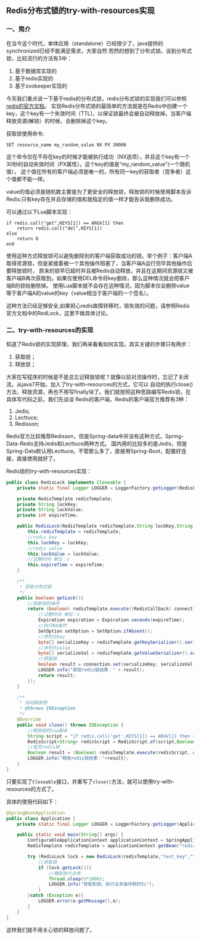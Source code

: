 ## Redis分布式锁的try-with-resources实现

### 一、简介

在当今这个时代，单体应用（standalone）已经很少了，java提供的synchronized已经不能满足需求，大家自然
而然的想到了分布式锁。谈到分布式锁，比较流行的方法有3中：
1. 基于数据库实现的
2. 基于redis实现的
3. 基于zookeeper实现的

今天我们重点说一下基于redis的分布式锁，redis分布式锁的实现我们可以参照[redis的官方文档](http://redis.cn/topics/distlock.html)。
实现Redis分布式锁的最简单的方法就是在Redis中创建一个key，这个key有一个失效时间（TTL)，以保证锁最终会被自动释放掉。当客户端释放资源(解锁）的时候，会删除掉这个key。

获取锁使用命令:
```
SET resource_name my_random_value NX PX 30000
```

这个命令仅在不存在key的时候才能被执行成功（NX选项），并且这个key有一个30秒的自动失效时间（PX属性）。这个key的值是“my_random_value”(一个随机值），
这个值在所有的客户端必须是唯一的，所有同一key的获取者（竞争者）这个值都不能一样。

value的值必须是随机数主要是为了更安全的释放锁，释放锁的时候使用脚本告诉Redis:只有key存在并且存储的值和我指定的值一样才能告诉我删除成功。

可以通过以下Lua脚本实现：

```
if redis.call("get",KEYS[1]) == ARGV[1] then
    return redis.call("del",KEYS[1])
else
    return 0
end
```
使用这种方式释放锁可以避免删除别的客户端获取成功的锁。举个例子：客户端A取得资源锁，但是紧接着被一个其他操作阻塞了，当客户端A运行完毕其他操作后要释放锁时，
原来的锁早已超时并且被Redis自动释放，并且在这期间资源锁又被客户端B再次获取到。如果仅使用DEL命令将key删除，那么这种情况就会把客户端B的锁给删除掉。
使用Lua脚本就不会存在这种情况，因为脚本仅会删除value等于客户端A的value的key（value相当于客户端的一个签名）。

这种方法已经足够安全,如果担心redis故障转移时，锁失效的问题，请参照Redis官方文档中的RedLock，这里不做具体讨论。

### 二、try-with-resources的实现

知道了Redis锁的实现原理，我们再来看看如何实现。其实关键的步骤只有两步：
1. 获取锁；
2. 释放锁；

大家在写程序的时候是不是总忘记释放锁呢？就像以前对流操作时，忘记了关闭流。从java7开始，加入了try-with-resources的方式，它可以
自动的执行close()方法，释放资源，再也不用写finally块了。我们就按照这种思路编写Redis锁，在具体写代码之前，我们先谈谈
Redis的客户端，Redis的客户端官方推荐有3种：
1. Jedis;
2. Lecttuce;
3. Redisson;

Redis官方比较推荐Redisson，但是Spring-data中并没有这种方式，Spring-Data-Redis支持Jedis和Lecttuce两种方式。
国内用的比较多的是Jedis，但是Spring-Data默认用Lecttuce。不管那么多了，直接用Spring-Boot，配置好连接，直接使用就好了。

Redis锁的try-with-resources实现：
```java
public class RedisLock implements Closeable {
    private static final Logger LOGGER = LoggerFactory.getLogger(RedisLock.class);

    private RedisTemplate redisTemplate;
    private String lockKey;
    private String lockValue;
    private int expireTime;

    public RedisLock(RedisTemplate redisTemplate,String lockKey,String lockValue,int expireTime){
        this.redisTemplate = redisTemplate;
        //redis key
        this.lockKey = lockKey;
        //redis value
        this.lockValue = lockValue;
        //过期时间 单位：s
        this.expireTime = expireTime;
    }

    /**
     * 获取分布式锁
     */
    public boolean getLock(){
        //获取锁的操作
        return (boolean) redisTemplate.execute((RedisCallback) connection -> {
            //过期时间 单位：s
            Expiration expiration = Expiration.seconds(expireTime);
            //执行NX操作
            SetOption setOption = SetOption.ifAbsent();
            //序列化key
            byte[] serializeKey = redisTemplate.getKeySerializer().serialize(lockKey);
            //序列化value
            byte[] serializeVal = redisTemplate.getValueSerializer().serialize(lockValue);
            //获取锁
            boolean result = connection.set(serializeKey, serializeVal, expiration, setOption);
            LOGGER.info("获取redis锁结果：" + result);
            return result;
        });
    }

    /**
     * 自动释放锁
     * @throws IOException
     */
    @Override
    public void close() throws IOException {
        //释放锁的lua脚本
        String script = "if redis.call('get',KEYS[1]) == ARGV[1] then return redis.call('del',KEYS[1]) else return 0 end";
        RedisScript<String> redisScript = RedisScript.of(script,Boolean.class);
        //是否redis锁
        Boolean result = (Boolean) redisTemplate.execute(redisScript, Arrays.asList(lockKey), lockValue);
        LOGGER.info("释放redis锁结果："+result);
    }
}
```
只要实现了`Closeable`接口，并重写了`close()`方法，就可以使用try-with-resources的方式了。

具体的使用代码如下：
```java
@SpringBootApplication
public class Application {
    private static final Logger LOGGER = LoggerFactory.getLogger(Application.class);

    public static void main(String[] args) {
        ConfigurableApplicationContext applicationContext = SpringApplication.run(Application.class, args);
        RedisTemplate redisTemplate = applicationContext.getBean("redisTemplate",RedisTemplate.class);

        try (RedisLock lock = new RedisLock(redisTemplate,"test_key","test_val",60)){
            //获取锁
            if (lock.getLock()){
                //模拟执行业务
                Thread.sleep(5*1000);
                LOGGER.info("获取到锁，执行业务操作耗时5s");
            }
        }catch (Exception e){
            LOGGER.error(e.getMessage(),e);
        }
    }
}
```
这样我们就不用关心锁的释放问题了。

